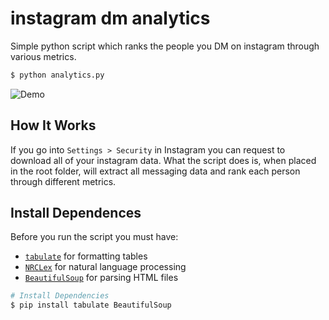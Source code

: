 instagram dm analytics
======================

Simple python script which ranks the people you DM on instagram through various metrics.

```bash
$ python analytics.py
```
![Demo](https://i.ibb.co/TYhHJ2X/instagram-dm-analytics-demo.png)

## How It Works
If you go into `Settings > Security` in Instagram you can request to download all of your instagram data. What the script does is, when placed in the root folder, will extract all messaging data and rank each person through different metrics.

## Install Dependences

Before you run the script you must have:
 - [`tabulate`](https://pypi.org/project/tabulate/) for formatting tables
 - [`NRCLex`](https://pypi.org/project/NRCLex/) for natural language processing
 - [`BeautifulSoup`](https://pypi.org/project/beautifulsoup4/) for parsing HTML files
 
```bash
# Install Dependencies
$ pip install tabulate BeautifulSoup
```
